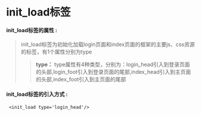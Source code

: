 # init\_load**标签**

#### init\_load**标签的属性 :**

> init\_load标签为初始化加载login页面和index页面的框架的主要js、css资源的标签，有1个属性分别为type
>
> > **type：** type属性有4种类型，分别为：login_head引入到登录页面的头部,login_foot引入到登录页面的尾部,index_head引入到主页面的头部,index_foot引入到主页面的尾部

#### init\_load标签的引入方式 :

```
 <init_load type='login_head'/>
 
```



